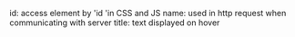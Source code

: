 id: access element by 'id 'in CSS and JS
name: used in http request when communicating with server
title: text displayed on hover
